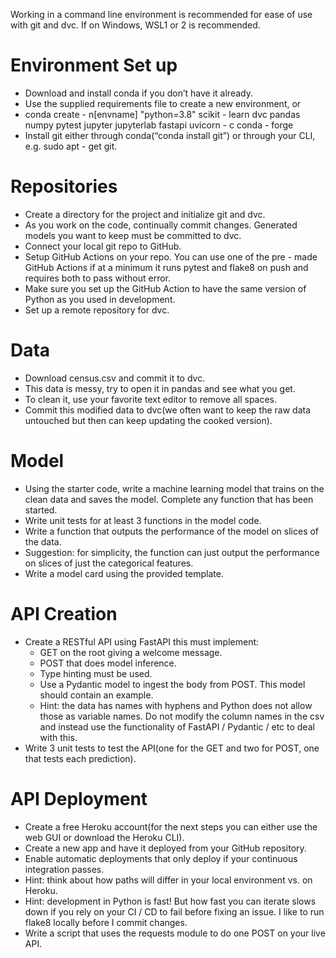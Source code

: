 Working in a command line environment is recommended for ease of use with git and dvc. If on Windows, WSL1 or 2 is recommended.

# Environment Set up
* Download and install conda if you don’t have it already.
* Use the supplied requirements file to create a new environment, or
* conda create - n[envname] "python=3.8" scikit - learn dvc pandas numpy pytest jupyter jupyterlab fastapi uvicorn - c conda - forge
* Install git either through conda(“conda install git”) or through your CLI, e.g. sudo apt - get git.

# Repositories
* Create a directory for the project and initialize git and dvc.
* As you work on the code, continually commit changes. Generated models you want to keep must be committed to dvc.
* Connect your local git repo to GitHub.
* Setup GitHub Actions on your repo. You can use one of the pre - made GitHub Actions if at a minimum it runs pytest and flake8 on push and requires both to pass without error.
* Make sure you set up the GitHub Action to have the same version of Python as you used in development.
* Set up a remote repository for dvc.

# Data
* Download census.csv and commit it to dvc.
* This data is messy, try to open it in pandas and see what you get.
* To clean it, use your favorite text editor to remove all spaces.
* Commit this modified data to dvc(we often want to keep the raw data untouched but then can keep updating the cooked version).

# Model
* Using the starter code, write a machine learning model that trains on the clean data and saves the model. Complete any function that has been started.
* Write unit tests for at least 3 functions in the model code.
* Write a function that outputs the performance of the model on slices of the data.
* Suggestion: for simplicity, the function can just output the performance on slices of just the categorical features.
* Write a model card using the provided template.

# API Creation
*  Create a RESTful API using FastAPI this must implement:
    * GET on the root giving a welcome message.
    * POST that does model inference.
    * Type hinting must be used.
    * Use a Pydantic model to ingest the body from POST. This model should contain an example.
    * Hint: the data has names with hyphens and Python does not allow those as variable names. Do not modify the column names in the csv and instead use the functionality of FastAPI / Pydantic / etc to deal with this.
* Write 3 unit tests to test the API(one for the GET and two for POST, one that tests each prediction).

# API Deployment
* Create a free Heroku account(for the next steps you can either use the web GUI or download the Heroku CLI).
* Create a new app and have it deployed from your GitHub repository.
* Enable automatic deployments that only deploy if your continuous integration passes.
* Hint: think about how paths will differ in your local environment vs. on Heroku.
* Hint: development in Python is fast! But how fast you can iterate slows down if you rely on your CI / CD to fail before fixing an issue. I like to run flake8 locally before I commit changes.
* Write a script that uses the requests module to do one POST on your live API.
